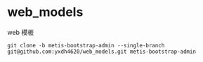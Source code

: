 # web_models
web 模板

```
git clone -b metis-bootstrap-admin --single-branch git@github.com:yxdh4620/web_models.git metis-bootstrap-admin
```
